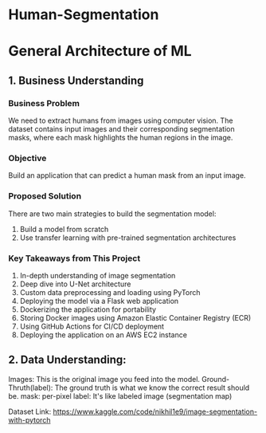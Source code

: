 # Human-Segmentation

# General Architecture of ML 


## 1. Business Understanding

### Business Problem
We need to extract humans from images using computer vision. The dataset contains input images and their corresponding segmentation masks, where each mask highlights the human regions in the image.

### Objective
Build an application that can predict a human mask from an input image.

### Proposed Solution
There are two main strategies to build the segmentation model:
1. Build a model from scratch
2. Use transfer learning with pre-trained segmentation architectures

### Key Takeaways from This Project
1. In-depth understanding of image segmentation
2. Deep dive into U-Net architecture
3. Custom data preprocessing and loading using PyTorch
4. Deploying the model via a Flask web application
5. Dockerizing the application for portability
6. Storing Docker images using Amazon Elastic Container Registry (ECR)
7. Using GitHub Actions for CI/CD deployment
8. Deploying the application on an AWS EC2 instance

## 2. Data Understanding: 

Images: This is the original image you feed into the model.
Ground-Thruth(label): The ground truth is what we know the correct result should be.
mask: per-pixel label: It's like labeled image (segmentation map) 

Dataset Link: https://www.kaggle.com/code/nikhil1e9/image-segmentation-with-pytorch




